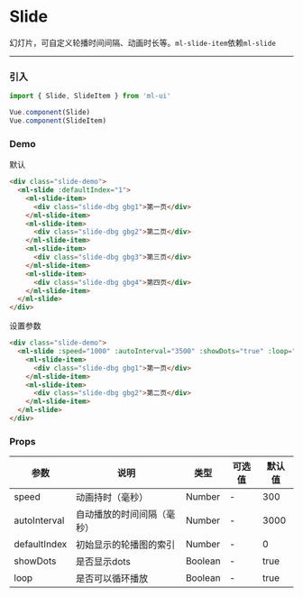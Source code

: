 # Slide

幻灯片，可自定义轮播时间间隔、动画时长等。`ml-slide-item`依赖`ml-slide`
<hr>

### 引入

```js
import { Slide, SlideItem } from 'ml-ui'

Vue.component(Slide)
Vue.component(SlideItem)
```
### Demo
默认
```html
<div class="slide-demo">
  <ml-slide :defaultIndex="1">
    <ml-slide-item>
      <div class="slide-dbg gbg1">第一页</div>
    </ml-slide-item>
    <ml-slide-item>
      <div class="slide-dbg gbg2">第二页</div>
    </ml-slide-item>
    <ml-slide-item>
      <div class="slide-dbg gbg3">第三页</div>
    </ml-slide-item>
    <ml-slide-item>
      <div class="slide-dbg gbg4">第四页</div>
    </ml-slide-item>
  </ml-slide>
</div>
```
设置参数
```html
<div class="slide-demo">
  <ml-slide :speed="1000" :autoInterval="3500" :showDots="true" :loop="false">
    <ml-slide-item>
      <div class="slide-dbg gbg1">第一页</div>
    </ml-slide-item>
    <ml-slide-item>
      <div class="slide-dbg gbg2">第二页</div>
    </ml-slide-item>
  </ml-slide>
</div>
```
### Props

| 参数          | 说明            | 类型            | 可选值                 | 默认值   |
|-------------  |---------------- |---------------- |---------------------- |-------- |
| speed         | 动画持时（毫秒）   | Number  | - | 300 |
| autoInterval         | 自动播放的时间间隔（毫秒）  | Number  | - | 3000 |
| defaultIndex         | 初始显示的轮播图的索引   | Number  | -  |  0| 
| showDots        | 是否显示dots   | Boolean  | -  |  true| 
| loop        | 是否可以循环播放	   | Boolean  | -  |  true| 